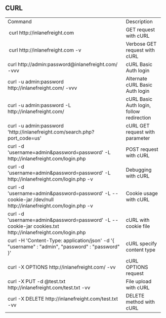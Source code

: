 ## CURL

<table><tr><td>Command</td><td>Description</td></tr><tr><td>&nbsp;curl http://inlanefreight.com</td><td>GET request with cURL</td></tr><tr><td>&nbsp;curl http://inlanefreight.com -v</td><td>Verbose GET request with cURL</td></tr><tr><td>curl http://admin:password@inlanefreight.com/ -vvv</td><td>cURL Basic Auth login</td></tr><tr><td>curl -u admin:password http://inlanefreight.com/ -vvv</td><td>Alternate cURL Basic Auth login</td></tr><tr><td>curl -u admin:password -L http://inlanefreight.com/</td><td>cURL Basic Auth login, follow redirection</td></tr><tr><td>curl -u admin:password 'http://inlanefreight.com/search.php?port_code=us'</td><td>cURL GET request with parameter</td></tr><tr><td>curl -d 'username=admin&amp;password=password' -L http://inlanefreight.com/login.php</td><td>POST request with cURL</td></tr><tr><td>curl -d 'username=admin&amp;password=password' -L http://inlanefreight.com/login.php -v</td><td>Debugging with cURL</td></tr><tr><td>curl -d 'username=admin&amp;password=password' -L --cookie-jar /dev/null http://inlanefreight.com/login.php -v</td><td>Cookie usage with cURL</td></tr><tr><td>curl -d 'username=admin&amp;password=password' -L --cookie-jar cookies.txt http://inlanefreight.com/login.php</td><td>cURL with cookie file</td></tr><tr><td>curl -H 'Content-Type: application/json' -d '{ "username" : "admin", "password" : "password" }'</td><td>cURL specify content type</td></tr><tr><td>curl -X OPTIONS http://inlanefreight.com/ -vv</td><td>cURL OPTIONS request</td></tr><tr><td>curl -X PUT -d @test.txt http://inlanefreight.com/test.txt -vv</td><td>File upload with cURL</td></tr><tr><td>curl -X DELETE http://inlanefreight.com/test.txt -vv</td><td>DELETE method with cURL</td></tr></table>